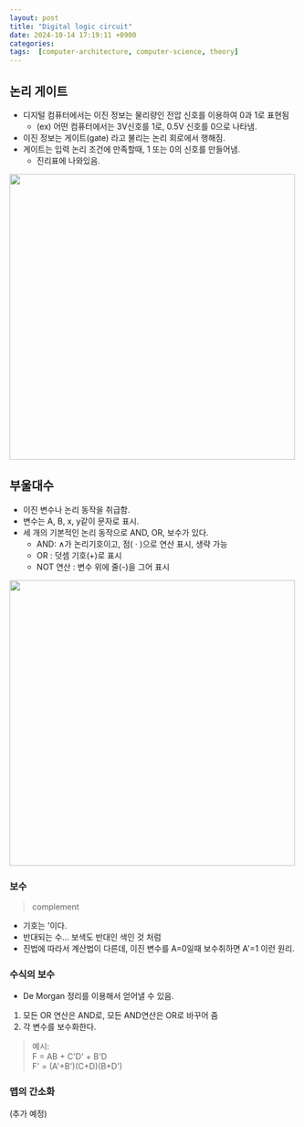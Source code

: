 ```yaml
---
layout: post
title: "Digital logic circuit"
date: 2024-10-14 17:19:11 +0900
categories: 
tags:  [computer-architecture, computer-science, theory]
---
```


## 논리 게이트

- 디지털 컴퓨터에서는 이진 정보는 물리량인 전압 신호를 이용하여 0과 1로 표현됨
  - (ex) 어떤 컴퓨터에서는 3V신호를 1로, 0.5V 신호를 0으로 나타냄.
- 이진 정보는 게이트(gate) 라고 불리는 논리 회로에서 행해짐.
- 게이트는 입력 논리 조건에 만족할때, 1 또는 0의 신호를 만들어냄.
  - 진리표에 나와있음.

<img src="/post_img/image1014.png" width="500px">

## 부울대수

- 이진 변수나 논리 동작을 취급함.
- 변수는 A, B, x, y같이 문자로 표시.
- 세 개의 기본적인 논리 동작으로 AND, OR, 보수가 있다.
   - AND: ∧가 논리기호이고, 점( · )으로 연산 표시, 생략 가능 
   - OR : 덧셈 기호(+)로 표시
   - NOT 연산 : 변수 위에 줄(-)을 그어 표시

<img src="/post_img/image1014-01.png" width="500px">

### 보수

> complement
- 기호는  '이다.
- 반대되는 수... 보색도 반대인 색인 것 처럼
- 진법에 따라서 계산법이 다른데, 이진 변수를 A=0일때 보수취하면 A'=1 이런 원리.

### 수식의 보수

- De Morgan 정리를 이용해서 얻어낼 수 있음.
1. 모든 OR 연산은 AND로, 모든 AND연산은 OR로 바꾸어 줌
2. 각 변수를 보수화한다.
> 예시:  <br>
> F = AB + C'D' + B'D <br>
> F' = (A'+B')(C+D)(B+D')

### 맵의 간소화

(추가 예정)